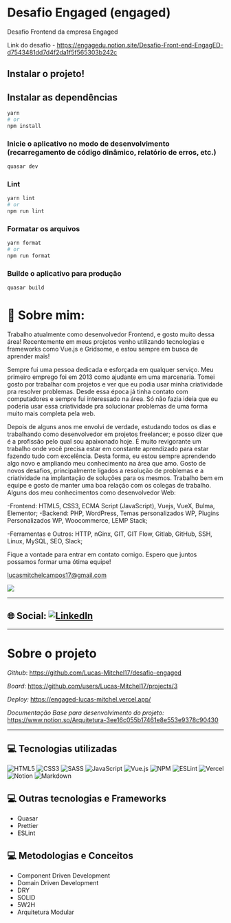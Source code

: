 # Desafio Engaged (engaged)

Desafio Frontend da empresa Engaged

Link do desafio - https://engagedu.notion.site/Desafio-Front-end-EngagED-d7543481dd7d4f2da1f5f565303b242c

## Instalar o projeto!

## Instalar as dependências

```bash
yarn
# or
npm install
```

### Inicie o aplicativo no modo de desenvolvimento (recarregamento de código dinâmico, relatório de erros, etc.)

```bash
quasar dev
```

### Lint

```bash
yarn lint
# or
npm run lint
```

### Formatar os arquivos

```bash
yarn format
# or
npm run format
```

### Builde o aplicativo para produção

```bash
quasar build
```

# 💫 Sobre mim:

Trabalho atualmente como desenvolvedor Frontend, e gosto muito dessa área! Recentemente em meus projetos venho utilizando tecnologias e frameworks como Vue.js e Gridsome, e estou sempre em busca de aprender mais!

Sempre fui uma pessoa dedicada e esforçada em qualquer serviço. Meu primeiro emprego foi em 2013 como ajudante em uma marcenaria. Tomei gosto por trabalhar com projetos e ver que eu podia usar minha criatividade pra resolver problemas. Desde essa época já tinha contato com computadores e sempre fui interessado na área. Só não fazia ideia que eu poderia usar essa criatividade pra solucionar problemas de uma forma muito mais completa pela web.

Depois de alguns anos me envolvi de verdade, estudando todos os dias e trabalhando como desenvolvedor em projetos freelancer; e posso dizer que é a profissão pelo qual sou apaixonado hoje. É muito revigorante um trabalho onde você precisa estar em constante aprendizado para estar fazendo tudo com excelência. Desta forma, eu estou sempre aprendendo algo novo e ampliando meu conhecimento na área que amo.
Gosto de novos desafios, principalmente ligados a resolução de problemas e a criatividade na implantação de soluções para os mesmos. Trabalho bem em equipe e gosto de manter uma boa relação com os colegas de trabalho.
Alguns dos meu conhecimentos como desenvolvedor Web:

-Frontend: HTML5, CSS3, ECMA Script (JavaScript), Vuejs, VueX, Bulma, Elementor; -Backend: PHP, WordPress, Temas personalizados WP, Plugins Personalizados WP, Woocommerce, LEMP Stack;

-Ferramentas e Outros: HTTP, nGinx, GIT, GIT Flow, Gitlab, GitHub, SSH, Linux, MySQL, SEO, Slack;

Fique a vontade para entrar em contato comigo. Espero que juntos possamos formar uma ótima equipe!

lucasmitchelcampos17@gmail.com

![](https://github-readme-stats.vercel.app/api/top-langs/?username=lucas-mitchel17&theme=dark&hide_border=false&include_all_commits=true&count_private=true&layout=compact)

---

## 🌐 Social: [![LinkedIn](https://img.shields.io/badge/LinkedIn-%230077B5.svg?logo=linkedin&logoColor=white)](https://linkedin.com/in/https://www.linkedin.com/in/lucasmitchel/)

---

# Sobre o projeto

_Github_: https://github.com/Lucas-Mitchel17/desafio-engaged

_Board_: https://github.com/users/Lucas-Mitchel17/projects/3

_Deploy:_ https://engaged-lucas-mitchel.vercel.app/

_Documentação Base para desenvolvimento do projeto:_ https://www.notion.so/Arquitetura-3ee16c055b17461e8e553e9378c90430

---

## 💻 Tecnologias utilizadas

![HTML5](https://img.shields.io/badge/html5-%23E34F26.svg?style=for-the-badge&logo=html5&logoColor=white) ![CSS3](https://img.shields.io/badge/css3-%231572B6.svg?style=for-the-badge&logo=css3&logoColor=white) ![SASS](https://img.shields.io/badge/SASS-hotpink.svg?style=for-the-badge&logo=SASS&logoColor=white) ![JavaScript](https://img.shields.io/badge/javascript-%23323330.svg?style=for-the-badge&logo=javascript&logoColor=%23F7DF1E) ![Vue.js](https://img.shields.io/badge/vuejs-%2335495e.svg?style=for-the-badge&logo=vuedotjs&logoColor=%234FC08D) ![NPM](https://img.shields.io/badge/NPM-%23000000.svg?style=for-the-badge&logo=npm&logoColor=white) ![ESLint](https://img.shields.io/badge/ESLint-4B3263?style=for-the-badge&logo=eslint&logoColor=white) ![Vercel](https://img.shields.io/badge/vercel-%23000000.svg?style=for-the-badge&logo=vercel&logoColor=white) ![Notion](https://img.shields.io/badge/Notion-%23000000.svg?style=for-the-badge&logo=notion&logoColor=white) ![Markdown](https://img.shields.io/badge/markdown-%23000000.svg?style=for-the-badge&logo=markdown&logoColor=white)

## 💻 Outras tecnologias e Frameworks

- Quasar
- Prettier
- ESLint

## 💻 Metodologias e Conceitos

- Component Driven Development
- Domain Driven Development
- DRY
- SOLID
- 5W2H
- Arquitetura Modular

